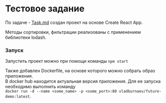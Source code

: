# Тестовое задание

По задаче - [Task.md](Task.md) создан проект на основе Create React App.      
 
Методы сортировки, фильтрации реализованы с применением библиотеки lodash.

### Запуск

Запустить проект можно при помощи команды `npm start`

Также добавлен Dockerfile, на основе которого можно собрать образ приложения.     
В docker hub находится актуальная версия приложения. Для ее запуска необходимо выполнить команду   
`docker run -d --name <some_name> -p <some_port>:80 vladburnaev/future-demo:latest`.